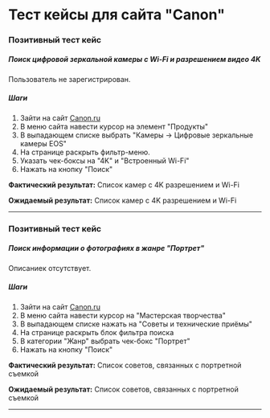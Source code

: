 # Тест кейсы для сайта "Canon"

### Позитивный тест кейс
##### Поиск цифровой зеркальной камеры с Wi-Fi и разрешением видео 4K
Пользователь не зарегистрирован.  

##### Шаги  
1. Зайти на сайт [Canon.ru](https://www.canon.ru/)
2. В меню сайта навести курсор на элемент "Продукты"
3. В выпадающем списке выбрать "Камеры -> Цифровые зеркальные камеры EOS"
4. На странице раскрыть фильтр-меню.
5. Указать чек-боксы на "4K" и "Встроенный Wi-Fi"
6. Нажать на кнопку "Поиск"

**Фактический результат:** Список камер с 4K разрешением и Wi-Fi

**Ожидаемый результат:** Список камер с 4K разрешением и Wi-Fi


***

### Позитивный тест кейс
##### Поиск информации о фотографиях в жанре "Портрет"
Описаниек отсутствует. 

##### Шаги  
1. Зайти на сайт [Canon.ru](https://www.canon.ru/)
2. В меню сайта навести курсор на "Мастерская творчества"
3. В выпадающем списке нажать на "Советы и технические приёмы"
4. На странице раскрыть блок фильтра поиска
5. В категории "Жанр" выбрать чек-бокс "Портрет"
6. Нажать на кнопку "Поиск"

**Фактический результат:** Список советов, связанных с портретной съемкой

**Ожидаемый результат:** Список советов, связанных с портретной съемкой


***
